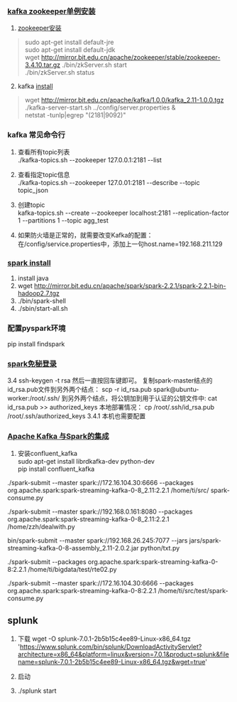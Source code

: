 ### [kafka zookeeper单例安装](https://www.cnblogs.com/wangyangliuping/p/5546465.html)  
1. [zookeeper安装](http://blog.csdn.net/tanyujing/article/details/8504481)  
> sudo apt-get install default-jre  
> sudo apt-get install default-jdk  
> wget http://mirror.bit.edu.cn/apache/zookeeper/stable/zookeeper-3.4.10.tar.gz
> ./bin/zkServer.sh start  
> ./bin/zkServer.sh status


2. kafka [install](http://note.youdao.com/)
> wget http://mirror.bit.edu.cn/apache/kafka/1.0.0/kafka_2.11-1.0.0.tgz
> ./kafka-server-start.sh ../config/server.properties &  
> netstat -tunlp|egrep "(2181|9092)"

### kafka 常见命令行


1. 查看所有topic列表  
./kafka-topics.sh --zookeeper 127.0.0.1:2181 --list

2. 查看指定topic信息  
./kafka-topics.sh --zookeeper 127.0.01:2181 --describe --topic topic_json

3. 创建topic  
kafka-topics.sh --create --zookeeper localhost:2181 --replication-factor 1 --partitions 1 --topic agg_test

4. 如果防火墙是正常的，就需要改变Kafka的配置：  
在/config/service.properties中，添加上一句host.name=192.168.211.129




### [spark install]()  
1. install java  
2. wget http://mirror.bit.edu.cn/apache/spark/spark-2.2.1/spark-2.2.1-bin-hadoop2.7.tgz
3. ./bin/spark-shell
4. ./sbin/start-all.sh

###  配置pyspark环境
pip install findspark
### [spark免秘登录](http://www.dataguru.cn/thread-324474-1-1.html)
3.4 ssh-keygen -t rsa
然后一直按回车键即可。
复制spark-master结点的id_rsa.pub文件到另外两个结点：
scp -r  id_rsa.pub spark@ubuntu-worker:/root/.ssh/ 到另外两个结点，将公钥加到用于认证的公钥文件中:
cat id_rsa.pub >> authorized_keys
本地部署情况：
cp /root/.ssh/id_rsa.pub  /root/.ssh/authorized_keys
3.4.1 本机也需要配置



### [Apache Kafka 与Spark的集成](https://www.w3cschool.cn/apache_kafka/apache_kafka_integration_spark.html)

1. 安装confluent_kafka  
sudo apt-get install librdkafka-dev python-dev  
pip install confluent_kafka  


./spark-submit  --master spark://172.16.104.30:6666   --packages org.apache.spark:spark-streaming-kafka-0-8_2.11:2.2.1 /home/ti/src/ spark-consume.py   


./spark-submit  --master spark://192.168.0.161:8080   --packages org.apache.spark:spark-streaming-kafka-0-8_2.11:2.2.1  /home/zzh/dealwith.py   


bin/spark-submit --master spark://192.168.26.245:7077 --jars jars/spark-streaming-kafka-0-8-assembly_2.11-2.0.2.jar python/txt.py


./spark-submit    --packages org.apache.spark:spark-streaming-kafka-0-8:2.2.1 /home/ti/bigdata/test/rte02.py   


./spark-submit  --master spark://172.16.104.30:6666   --packages org.apache.spark:spark-streaming-kafka-0-8:2.2.1 /home/ti/src/test/spark-consume.py   


## splunk
1. 下载
wget -O splunk-7.0.1-2b5b15c4ee89-Linux-x86_64.tgz 'https://www.splunk.com/bin/splunk/DownloadActivityServlet?architecture=x86_64&platform=linux&version=7.0.1&product=splunk&filename=splunk-7.0.1-2b5b15c4ee89-Linux-x86_64.tgz&wget=true'

2. 启动
3. ./splunk start

